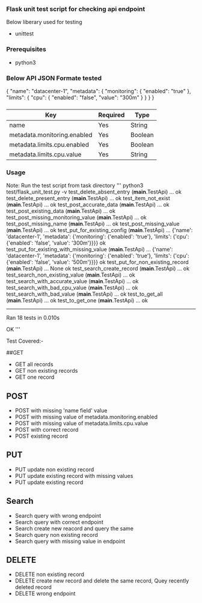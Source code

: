 ### Flask unit test script for checking api endpoint

Below liberary used for testing 
- unittest


### Prerequisites
- python3

### Below API JSON Formate tested 
{
	"name": "datacenter-1",
	"metadata": {
		"monitoring": {
			"enabled": "true"
		},
		"limits": {
			"cpu": {
				"enabled": "false",
				"value": "300m"
			}
		}
	}
} 
###

Key	                        |  Required       |         Type
---			        |  ---        	  |         ---
name				|    Yes	  |	    String
metadata.monitoring.enabled	|    Yes	  |	    Boolean
metadata.limits.cpu.enabled	|    Yes	  |	    Boolean
metadata.limits.cpu.value	|    Yes	  |	    String

### Usage 
Note: Run the test script from task directory
'''
python3 test/flask_unit_test.py -v
test_delete_absent_entry (__main__.TestApi) ... ok
test_delete_present_entry (__main__.TestApi) ... ok
test_item_not_exist (__main__.TestApi) ... ok
test_post_accurate_data (__main__.TestApi) ... ok
test_post_existing_data (__main__.TestApi) ... ok
test_post_missing_monitoring_value (__main__.TestApi) ... ok
test_post_missing_name (__main__.TestApi) ... ok
test_post_missing_value (__main__.TestApi) ... ok
test_put_for_existing_config (__main__.TestApi) ... {'name': 'datacenter-1', 'metadata': {'monitoring': {'enabled': 'true'}, 'limits': {'cpu': {'enabled': 'false', 'value': '300m'}}}}
ok
test_put_for_existing_with_missing_value (__main__.TestApi) ... {'name': 'datacenter-1', 'metadata': {'monitoring': {'enabled': 'true'}, 'limits': {'cpu': {'enabled': 'false', 'value': '500m'}}}}
ok
test_put_for_non_existing_record (__main__.TestApi) ... None
ok
test_search_create_record (__main__.TestApi) ... ok
test_search_non_existing_value (__main__.TestApi) ... ok
test_search_with_accurate_value (__main__.TestApi) ... ok
test_search_with_bad_cpu_value (__main__.TestApi) ... ok
test_search_with_bad_value (__main__.TestApi) ... ok
test_to_get_all (__main__.TestApi) ... ok
test_to_get_one (__main__.TestApi) ... ok

----------------------------------------------------------------------
Ran 18 tests in 0.010s

OK
'''

Test Covered:-

##GET
- GET all records
- GET non existing records
- GET one record

## POST
- POST with missing 'name field' value  
- POST with missing value of metadata.monitoring.enabled 
- POST with missing value of metadata.limits.cpu.value 
- POST with correct record
- POST existing record

## PUT
- PUT update non existing record
- PUT update existing record with missing values
- PUT update existing record

## Search
- Search query with wrong endpoint
- Search query with correct endpoint
- Search create new reacord and query the same
- Search query non existing record
- Search query with missing value in endpoint

## DELETE
- DELETE non existing record
- DELETE create new record and delete the same record, Quey recently deleted record
- DELETE wrong endpoint
